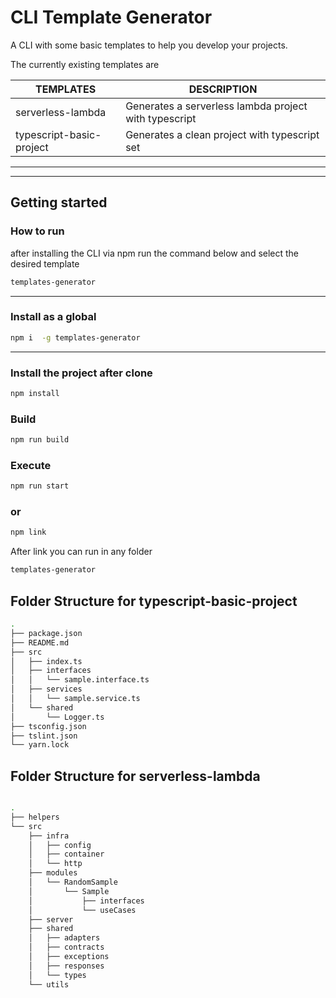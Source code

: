 

# CLI Template Generator

A CLI with some basic templates to help you develop your projects.

The currently existing templates are


| TEMPLATES|  DESCRIPTION|
|--|--|
| serverless-lambda  | Generates a serverless lambda project with typescript  |
| typescript-basic-project | Generates a clean project with typescript set |

***
***
## Getting started

### How to run
after installing the CLI via npm run the command below and select the desired template

```sh
templates-generator
```
***

### Install as a global
```sh
npm i  -g templates-generator
```
***
### Install the project after clone

```sh
npm install
```

### Build
```sh
npm run build
```

### Execute
```sh
npm run start
```
### or
```sh
npm link
```

After link you can run in any folder
```sh
templates-generator
```


## Folder Structure for typescript-basic-project

```sh
.
├── package.json
├── README.md
├── src
│   ├── index.ts
│   ├── interfaces
│   │   └── sample.interface.ts
│   ├── services
│   │   └── sample.service.ts
│   └── shared
│       └── Logger.ts
├── tsconfig.json
├── tslint.json
└── yarn.lock

```

## Folder Structure for serverless-lambda

```sh

.
├── helpers
└── src
    ├── infra
    │   ├── config
    │   ├── container
    │   └── http
    ├── modules
    │   └── RandomSample
    │       └── Sample
    │           ├── interfaces
    │           └── useCases
    ├── server
    ├── shared
    │   ├── adapters
    │   ├── contracts
    │   ├── exceptions
    │   ├── responses
    │   └── types
    └── utils

```